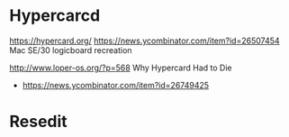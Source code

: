 # Hypercarcd
https://hypercard.org/
https://news.ycombinator.com/item?id=26507454 Mac SE/30 logicboard recreation 

http://www.loper-os.org/?p=568 Why Hypercard Had to Die
* https://news.ycombinator.com/item?id=26749425

# Resedit
